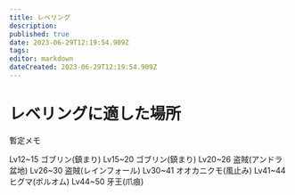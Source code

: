 ```yaml
---
title: レベリング
description: 
published: true
date: 2023-06-29T12:19:54.909Z
tags: 
editor: markdown
dateCreated: 2023-06-29T12:19:54.909Z
---
```


# レベリングに適した場所

暫定メモ

Lv12~15 ゴブリン(鎮まり)
Lv15~20 ゴブリン(鎮まり)
Lv20~26 盗賊(アンドラ盆地)
Lv26~30 盗賊(レインフォール)
Lv30~41 オオカニクモ(風止み)
Lv41~44 ヒグマ(ボルオム)
Lv44~50 牙王(爪痕)